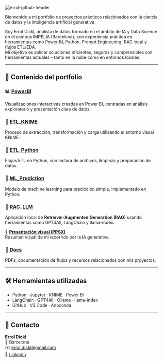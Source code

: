 


![errol-github-header](https://github.com/user-attachments/assets/5c27bea4-f882-46ea-9ab8-13f75f2de9a9)




Bienvenido a mi portfolio de proyectos prácticos relacionados con la ciencia de datos y la inteligencia artificial generativa.

Soy Errol Dickl, analista de datos formado en el ámbito de IA y Data Science en el campus IMPÈLIA (Barcelona), con experiencia práctica en herramientas como Power BI, Python, Prompt Engineering, RAG local y flujos ETL/EDA.  
Mi objetivo es aplicar soluciones eficientes, seguras y comprensibles con herramientas actuales – tanto en la nube como en entornos locales.

---

## 🧠 Contenido del portfolio

### 📊 [PowerBI](./PowerBI)
Visualizaciones interactivas creadas en Power BI, centradas en análisis exploratorio y presentación clara de datos.

### 🧩 [ETL_KNIME](./ETL_KNIME)
Proceso de extracción, transformación y carga utilizando el entorno visual KNIME.

### 🐍 [ETL_Python](./ETL_Python)
Flujos ETL en Python, con lectura de archivos, limpieza y preparación de datos.

### 🤖 [ML_Prediction](./ML_Prediction)
Modelo de machine learning para predicción simple, implementado en Python.

### 🧠 [RAG_LLM](./RAG_LLM)
Aplicación local de **Retrieval-Augmented Generation (RAG)** usando herramientas como GPT4All, LangChain y llama-index.

🔗 **[Presentación visual (PPSX)](./RAG-LLM/Mi-Travesia-por-el-Laberinto-de-la-IA-Generativa_PPP%20hecho%20con%20Gamma.ppsx)**  
Resumen visual de mi recorrido por la IA generativa.

### 📄 [Docs](./Docs)
PDFs, documentación de flujos y recursos relacionados con mis proyectos.

---

## 🛠️ Herramientas utilizadas

- Python · Jupyter · KNIME · Power BI  
- LangChain · GPT4All · Ollama · llama-index  
- GitHub · VS Code · Anaconda

---

## 🤝 Contacto

**Errol Dickl**  
📍 Barcelona  
✉️ errol.dickl@gmail.com  
🔗 [LinkedIn](https://www.linkedin.com/in/errol-d-723667a5/)
